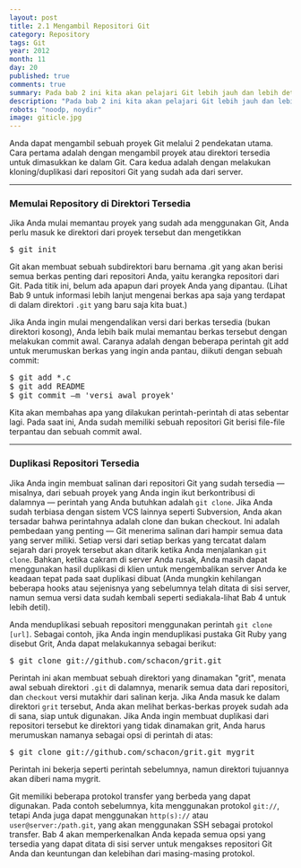 ```yaml
---
layout: post
title: 2.1 Mengambil Repositori Git
category: Repository
tags: Git
year: 2012
month: 11
day: 20
published: true
comments: true
summary: Pada bab 2 ini kita akan pelajari Git lebih jauh dan lebih detail sehingga anda akan dengan mudah untuk menggunakan repository Git. Jika belum paham konsep awal yang dibahas pada bagian 1.1 sampai dengan 1.6, sebaiknya pelajari lagi, sehingga kita akan memahami dengan baik apa itu repository Git.
description: "Pada bab 2 ini kita akan pelajari Git lebih jauh dan lebih detail sehingga anda akan dengan mudah untuk menggunakan repository Git. Jika belum paham konsep awal yang dibahas pada bagian 1.1 sampai dengan 1.6, sebaiknya pelajari lagi, sehingga kita akan memahami dengan baik apa itu repository Git."
robots: "noodp, noydir"
image: giticle.jpg
---
```

<p>Anda dapat mengambil sebuah proyek Git melalui 2 pendekatan utama. Cara pertama adalah dengan mengambil proyek atau direktori tersedia untuk dimasukkan ke dalam Git. Cara kedua adalah dengan melakukan kloning/duplikasi dari repositori Git yang sudah ada dari server.</p><hr><h3>Memulai Repository di Direktori Tersedia</h3><p>Jika Anda mulai memantau proyek yang sudah ada menggunakan Git, Anda perlu masuk ke direktori dari proyek tersebut dan mengetikkan</p>
<pre>$ git init</pre>
<p>Git akan membuat sebuah subdirektori baru bernama .git yang akan berisi semua berkas penting dari repositori Anda, yaitu kerangka repositori dari Git. Pada titik ini, belum ada apapun dari proyek Anda yang dipantau. (Lihat Bab 9 untuk informasi lebih lanjut mengenai berkas apa saja yang terdapat di dalam direktori <code>.git</code> yang baru saja kita buat.)</p><p>Jika Anda ingin mulai mengendalikan versi dari berkas tersedia (bukan direktori kosong), Anda lebih baik mulai memantau berkas tersebut dengan melakukan commit awal. Caranya adalah dengan beberapa perintah </code>git add</code> untuk merumuskan berkas yang ingin anda pantau, diikuti dengan sebuah commit:</p>
<pre>$ git add *.c
$ git add README
$ git commit –m 'versi awal proyek'</pre>
<p>Kita akan membahas apa yang dilakukan perintah-perintah di atas sebentar lagi. Pada saat ini, Anda sudah memiliki sebuah repositori Git berisi file-file terpantau dan sebuah commit awal.</p><hr><h3>Duplikasi Repositori Tersedia</h3><p>Jika Anda ingin membuat salinan dari repositori Git yang sudah tersedia — misalnya, dari sebuah proyek yang Anda ingin ikut berkontribusi di dalamnya — perintah yang Anda butuhkan adalah <code>git clone</code>. Jika Anda sudah terbiasa dengan sistem VCS lainnya seperti Subversion, Anda akan tersadar bahwa perintahnya adalah clone dan bukan checkout. Ini adalah pembedaan yang penting — Git menerima salinan dari hampir semua data yang server miliki. Setiap versi dari setiap berkas yang tercatat dalam sejarah dari proyek tersebut akan ditarik ketika Anda menjalankan <code>git clone</code>. Bahkan, ketika cakram di server Anda rusak, Anda masih dapat menggunakan hasil duplikasi di klien untuk mengembalikan server Anda ke keadaan tepat pada saat duplikasi dibuat (Anda mungkin kehilangan beberapa hooks atau sejenisnya yang sebelumnya telah ditata di sisi server, namun semua versi data sudah kembali seperti sediakala-lihat Bab 4 untuk lebih detil).</p><p>Anda menduplikasi sebuah repositori menggunakan perintah <code>git clone [url]</code>. Sebagai contoh, jika Anda ingin menduplikasi pustaka Git Ruby yang disebut Grit, Anda dapat melakukannya sebagai berikut:</p>
<pre>$ git clone git://github.com/schacon/grit.git</pre>
<p>Perintah ini akan membuat sebuah direktori yang dinamakan "grit", menata awal sebuah direktori <code>.git</code> di dalamnya, menarik semua data dari repositori, dan <code>checkout</code> versi mutakhir dari salinan kerja. Jika Anda masuk ke dalam direktori <code>grit</code> tersebut, Anda akan melihat berkas-berkas proyek sudah ada di sana, siap untuk digunakan. Jika Anda ingin membuat duplikasi dari repositori tersebut ke direktori yang tidak dinamakan grit, Anda harus merumuskan namanya sebagai opsi di perintah di atas:</p>
<pre>$ git clone git://github.com/schacon/grit.git mygrit</pre>
<p>Perintah ini bekerja seperti perintah sebelumnya, namun direktori tujuannya akan diberi nama mygrit.</p><p>Git memiliki beberapa protokol transfer yang berbeda yang dapat digunakan. Pada contoh sebelumnya, kita menggunakan protokol <code>git://</code>, tetapi Anda juga dapat menggunakan <code>http(s)://</code> atau <code>user@server:/path.git</code>, yang akan menggunakan SSH sebagai protokol transfer. Bab 4 akan memperkenalkan Anda kepada semua opsi yang tersedia yang dapat ditata di sisi server untuk mengakses repositori Git Anda dan keuntungan dan kelebihan dari masing-masing protokol.</p>
